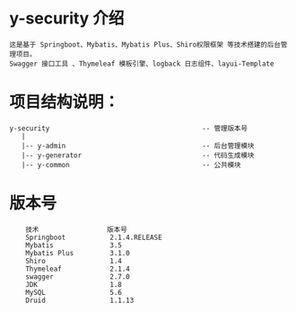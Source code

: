 # y-security 介绍
    这是基于 Springboot、Mybatis、Mybatis Plus、Shiro权限框架 等技术搭建的后台管理项目。
    Swagger 接口工具 、Thymeleaf 模板引擎、logback 日志组件、layui-Template

# 项目结构说明：
    
    y-security                                      -- 管理版本号
       |
       |-- y-admin                                  -- 后台管理模块            
       |-- y-generator                              -- 代码生成模块
       |-- y-common                                 -- 公共模块
        
# 版本号  
        技术                 版本号
        Springboot           2.1.4.RELEASE
        Mybatis              3.5
        Mybatis Plus         3.1.0
        Shiro                1.4
        Thymeleaf            2.1.4
        swagger              2.7.0
        JDK                  1.8
        MySQL                5.6
        Druid                1.1.13
   
 

